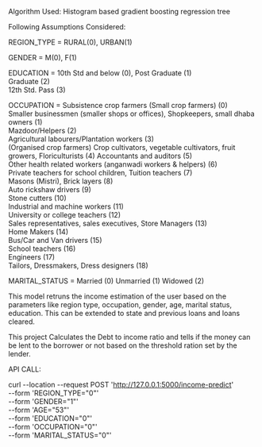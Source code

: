 
Algorithm Used: Histogram based gradient boosting regression tree

Following Assumptions Considered:

REGION_TYPE = RURAL(0), URBAN(1)

GENDER = M(0), F(1)   

EDUCATION = 10th Std and below (0),
            Post Graduate (1)       
            Graduate (2)             
            12th Std. Pass (3)  

OCCUPATION = Subsistence crop farmers (Small crop farmers)   (0)                                                   
             Smaller businessmen (smaller shops or offices), Shopkeepers, small dhaba owners (1)   
             Mazdoor/Helpers  (2)                                                                                    
             Agricultural labourers/Plantation workers  (3)                                                         
             (Organised crop farmers) Crop cultivators, vegetable cultivators, fruit growers, Floriculturists (4)
             Accountants and auditors  (5)                                                                         
             Other health related workers (anganwadi workers & helpers)  (6)                                
             Private teachers for school children, Tuition teachers  (7)                                  
             Masons (Mistri), Brick layers  (8)                                                                
             Auto rickshaw drivers  (9)                                                                          
             Stone cutters  (10)                                                                                 
             Industrial and machine workers  (11)                                                                 
             University or college teachers  (12)                                                                 
             Sales representatives, sales executives, Store Managers (13)                                     
             Home Makers  (14)                                                                                   
             Bus/Car and Van drivers (15)                                                                        
             School teachers  (16)                                                                              
             Engineers  (17)                                                                                     
             Tailors, Dressmakers, Dress designers  (18)  

MARITAL_STATUS = Married (0)
                 Unmarried (1)
                 Widowed (2)
                
This model retruns the income estimation of the user based on the parameters like region type, occupation, gender, age, marital status, education. This can be extended to state and previous loans and loans cleared.

This project Calculates the Debt to income ratio and tells if the money can be lent to the borrower or not based on the threshold ration set by the lender.

API CALL:

curl --location --request POST 'http://127.0.0.1:5000/income-predict' \
--form 'REGION_TYPE="0"' \
--form 'GENDER="1"' \
--form 'AGE="53"' \
--form 'EDUCATION="0"' \
--form 'OCCUPATION="0"' \
--form 'MARITAL_STATUS="0"'

